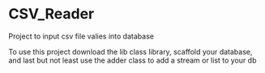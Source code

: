 # CSV_Reader
Project to input csv file valies into database

To use this project download the lib class library, scaffold your database, and last but not least use the adder class to add a stream or list to your db
